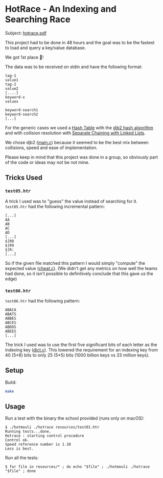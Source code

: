 # HotRace - An Indexing and Searching Race

Subject: [hotrace.pdf](hotrace.pdf)

This project had to be done in 48 hours and the goal was to be the fastest to
load and query a key/value database.

We got 1st place 🥇!

The data was to be received on stdin and have the following format:
```
tag-1
value1
tag-2
value2
[....]
keyword-x
valuex

keyword-search1
keyword-search2
[...]
```

For the generic cases we used a [Hash
Table](https://en.wikipedia.org/wiki/Hash_table) with the [djb2 hash
algorithm](http://www.cse.yorku.ca/~oz/hash.html) and with collision resolution
with [Separate Chaining with Linked
Lists](https://en.wikipedia.org/wiki/Hash_table#Separate_chaining_with_linked_lists).

We chose djb2 ([main.c](main.c#L94)) because it seemed to be the best mix
between collisions, speed and ease of implementation.

Please keep in mind that this project was done in a group, so obviously part of
the code or ideas may not be not mine.

## Tricks Used

### `test05.htr`

A trick I used was to "guess" the value instead of searching for it.
`test05.htr` had the following incremental pattern:

```
[...]
AA
AB
AC
AD
[...]
$]R8
$]R9
$]R:
[...]
```

So if the given file matched this pattern I would simply "compute" the expected
value ([cheat.c](cheat.c#L21)). (We didn't get any metrics on how well the teams
had done, so it isn't possible to definitively conclude that this gave us the
edge)

### `test06.htr`

`test06.htr` had the following pattern:

```
ABACA
ABATS
ABBES
ABCES
ABDOS
ABEES
[...]
```

The trick I used was to use the first five significant bits of each letter as
the indexing key ([dict.c](dict.c#L56)). This lowered the requirement for an
indexing key from 40 (5\*8) bits to only 25 (5\*5) bits (1000 billion keys vs 33
million keys).

## Setup

Build:

```sh
make
```

## Usage

Run a test with the binary the school provided (runs only on macOS):

```
$ ./hotmouli ./hotrace resources/test01.htr
Running tests...done.
Hotrace : starting control procedure
Control ok.
Speed reference number is 1.10
Less is best.
```

Run all the tests:

```
$ for file in resources/* ; do echo "$file" ; ./hotmouli ./hotrace "$file" ; done
```
